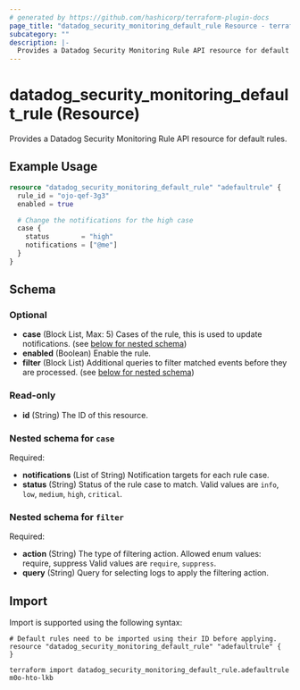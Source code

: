 ```yaml
---
# generated by https://github.com/hashicorp/terraform-plugin-docs
page_title: "datadog_security_monitoring_default_rule Resource - terraform-provider-datadog"
subcategory: ""
description: |-
  Provides a Datadog Security Monitoring Rule API resource for default rules.
---
```


# datadog_security_monitoring_default_rule (Resource)

Provides a Datadog Security Monitoring Rule API resource for default rules.

## Example Usage

```terraform
resource "datadog_security_monitoring_default_rule" "adefaultrule" {
  rule_id = "ojo-qef-3g3"
  enabled = true

  # Change the notifications for the high case
  case {
    status        = "high"
    notifications = ["@me"]
  }
}
```

<!-- schema generated by tfplugindocs -->
## Schema

### Optional

- **case** (Block List, Max: 5) Cases of the rule, this is used to update notifications. (see [below for nested schema](#nestedblock--case))
- **enabled** (Boolean) Enable the rule.
- **filter** (Block List) Additional queries to filter matched events before they are processed. (see [below for nested schema](#nestedblock--filter))

### Read-only

- **id** (String) The ID of this resource.

<a id="nestedblock--case"></a>
### Nested schema for `case`

Required:

- **notifications** (List of String) Notification targets for each rule case.
- **status** (String) Status of the rule case to match. Valid values are `info`, `low`, `medium`, `high`, `critical`.


<a id="nestedblock--filter"></a>
### Nested schema for `filter`

Required:

- **action** (String) The type of filtering action. Allowed enum values: require, suppress Valid values are `require`, `suppress`.
- **query** (String) Query for selecting logs to apply the filtering action.

## Import

Import is supported using the following syntax:

```shell
# Default rules need to be imported using their ID before applying.
resource "datadog_security_monitoring_default_rule" "adefaultrule" {
}

terraform import datadog_security_monitoring_default_rule.adefaultrule m0o-hto-lkb
```

